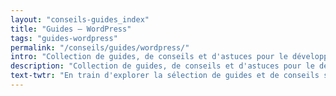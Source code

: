 ```yaml
---
layout: "conseils-guides_index"
title: "Guides – WordPress"
tags: "guides-wordpress"
permalink: "/conseils/guides/wordpress/"
intro: "Collection de guides, de conseils et d'astuces pour le développement de sites WordPress."
description: "Collection de guides, de conseils et d'astuces pour le développement de sites avec le CMS WordPress."
text-twtr: "En train d'explorer la sélection de guides et de conseils sur le développement de sites WordPress"
---
```

